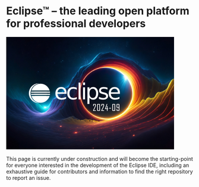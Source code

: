 # Eclipse™ – the leading open platform for professional developers

![splash](https://raw.githubusercontent.com/eclipse-platform/eclipse.platform/master/platform/org.eclipse.platform/splash.png)

This page is currently under construction and will become the starting-point for everyone interested in the development of the Eclipse IDE,
including an exhaustive guide for contributors and information to find the right repository to report an issue.
